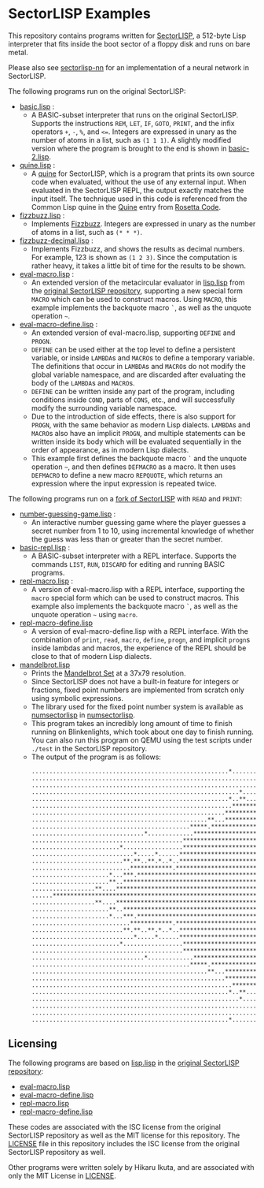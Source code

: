 # SectorLISP Examples
This repository contains programs written for [SectorLISP](https://github.com/jart/sectorlisp),
a 512-byte Lisp interpreter that fits inside the boot sector of a floppy disk and runs on bare metal.

Please also see [sectorlisp-nn](https://github.com/woodrush/sectorlisp-nn) for an implementation of a neural network in SectorLISP.

The following programs run on the original SectorLISP:
- [basic.lisp](./lisp/basic.lisp) :
  - A BASIC-subset interpreter that runs on the original SectorLISP.
    Supports the instructions `REM`, `LET`, `IF`, `GOTO`, `PRINT`, and the infix operators `+`, `-`, `%`, and `<=`.
    Integers are expressed in unary as the number of atoms in a list, such as `(1 1 1)`.
    A slightly modified version where the program is brought to the end is shown in [basic-2.lisp](./lisp/basic-2.lisp).
- [quine.lisp](./lisp/quine.lisp) :
  - A [quine](https://en.wikipedia.org/wiki/Quine_(computing)) for SectorLISP,
    which is a program that prints its own source code when evaluated, without the use of any external input.
    When evaluated in the SectorLISP REPL, the output exactly matches the input itself.
    The technique used in this code is referenced from the Common Lisp quine in the [Quine](https://rosettacode.org/wiki/Quine#Common_Lisp) entry from [Rosetta Code](https://rosettacode.org/wiki/Rosetta_Code).
- [fizzbuzz.lisp](./lisp/fizzbuzz.lisp) :
  - Implements [Fizzbuzz](https://en.wikipedia.org/wiki/Fizz_buzz).
    Integers are expressed in unary as the number of atoms in a list, such as `(* * *)`.
- [fizzbuzz-decimal.lisp](./lisp/fizzbuzz-decimal.lisp) :
  - Implements Fizzbuzz, and shows the results as decimal numbers. For example, 123 is shown as `(1 2 3)`.
    Since the computation is rather heavy, it takes a little bit of time for the results to be shown.
- [eval-macro.lisp](./lisp/eval-macro.lisp) :
  - An extended version of the metacircular evaluator in [lisp.lisp](https://github.com/jart/sectorlisp/blob/main/lisp.lisp) from the [original SectorLISP repository](https://github.com/jart/sectorlisp),
    supporting a new special form `MACRO` which can be used to construct macros.
    Using `MACRO`, this example implements the backquote macro `` ` ``, as well as the unquote operation `~`.
- [eval-macro-define.lisp](./lisp/eval-macro-define.lisp) :
  - An extended version of eval-macro.lisp, supporting `DEFINE` and `PROGN`.
  - `DEFINE` can be used either at the top level to define a persistent variable,
    or inside `LAMBDA`s and `MACRO`s to define a temporary variable.
    The definitions that occur in `LAMBDA`s and `MACRO`s do not modify the global variable namespace, 
    and are discarded after evaluating the body of the `LAMBDA`s and `MACRO`s.
  - `DEFINE` can be written inside any part of the program, including conditions inside `COND`, parts of `CONS`, etc.,
    and will successfully modify the surrounding variable namespace.
  - Due to the introduction of side effects, there is also support for `PROGN`,
    with the same behavior as modern Lisp dialects.
    `LAMBDA`s and `MACRO`s also have an implicit `PROGN`, and multiple statements can be written inside its body
    which will be evaluated sequentially in the order of appearance, as in modern Lisp dialects.
  - This example first defines the backquote macro `` ` `` and the unquote operation `~`,
    and then defines `DEFMACRO` as a macro.
    It then uses `DEFMACRO` to define a new macro `REPQUOTE`, which returns an expression where the input expression is repeated twice.


The following programs run on a [fork of SectorLISP](https://github.com/woodrush/sectorlisp/tree/io) with `READ` and `PRINT`:
- [number-guessing-game.lisp](./lisp/number-guessing-game.lisp) :
  - An interactive number guessing game where the player guesses a
    secret number from 1 to 10, using incremental knowledge of whether the guess was less than or greater than the secret number.
- [basic-repl.lisp](./lisp/basic-repl.lisp) :
  - A BASIC-subset interpreter with a REPL interface.
    Supports the commands `LIST`, `RUN`, `DISCARD` for editing and running BASIC programs.
- [repl-macro.lisp](./lisp/repl-macro.lisp) :
  - A version of eval-macro.lisp with a REPL interface,
    supporting the `macro` special form which can be used to construct macros.
    This example also implements the backquote macro `` ` ``, as well as the unquote operation `~` using `macro`.
- [repl-macro-define.lisp](./lisp/repl-macro-define.lisp)
  - A version of eval-macro-define.lisp with a REPL interface.
    With the combination of `print`, `read`, `macro`, `define`, `progn`, and implicit `progn`s inside lambdas and macros,
    the experience of the REPL should be close to that of modern Lisp dialects.
- [mandelbrot.lisp](./lisp/mandelbrot.lisp)
  - Prints the [Mandelbrot Set](https://en.wikipedia.org/wiki/Mandelbrot_set) at a 37x79 resolution.
  - Since SectorLISP does not have a built-in feature for integers or fractions,
    fixed point numbers are implemented from scratch only using symbolic expressions.
  - The library used for the fixed point number system is available as [numsectorlisp](https://github.com/woodrush/numsectorlisp/blob/main/numsectorlisp.lisp)
    in [numsectorlisp](https://github.com/woodrush/numsectorlisp).
  - This program takes an incredibly long amount of time to finish running on Blinkenlights,
    which took about one day to finish running.
    You can also run this program on QEMU using the test scripts under `./test` in the SectorLISP repository.
  - The output of the program is as follows:
    ```
    ........................................................*......................
    ...............................................................................
    ...............................................................................
    ...........................................................*...................
    ........................................................*..**..................
    .........................................................*******...*...........
    .......................................................*********.....*.........
    ..................................................**...*********...............
    .............................................*****.****************.......*....
    ................................*.............***************************......
    ...........................................*****************************.......
    .........................*.................******************************......
    .............................*.....*......********************************.....
    ..........................**.**..**.*..*..*********************************....
    ............................************.**********************************....
    ......................*...***.********************************************.....
    ......................**..************************************************.....
    ..................**....*************************************************......
    ......*****************************************************************........
    ..................**....*************************************************......
    ......................**..************************************************.....
    ......................*...***.********************************************.....
    ............................************.**********************************....
    ..........................**.**..**.*..*..*********************************....
    .............................*.....*......********************************.....
    .........................*.................******************************......
    ...........................................*****************************.......
    ................................*.............***************************......
    .............................................*****.****************.......*....
    ..................................................**...*********...............
    .......................................................*********.....*.........
    .........................................................*******...*...........
    ........................................................*..**..................
    ...........................................................*...................
    ...............................................................................
    ...............................................................................
    ........................................................*......................
    ```


## Licensing
The following programs are based on [lisp.lisp](https://github.com/jart/sectorlisp/blob/main/lisp.lisp) in the [original SectorLISP repository](https://github.com/jart/sectorlisp):
- [eval-macro.lisp](./lisp/eval-macro.lisp)
- [eval-macro-define.lisp](./lisp/eval-macro-define.lisp)
- [repl-macro.lisp](./lisp/repl.lisp)
- [repl-macro-define.lisp](./lisp/repl-macro-define.lisp)

These codes are associated with the ISC license from the original SectorLISP repository as well as the MIT license for this repository.
The [LICENSE](LICENSE) file in this repository includes the ISC license from the original SectorLISP repository as well.

Other programs were written solely by Hikaru Ikuta, and are associated with only the MIT License in [LICENSE](LICENSE).

